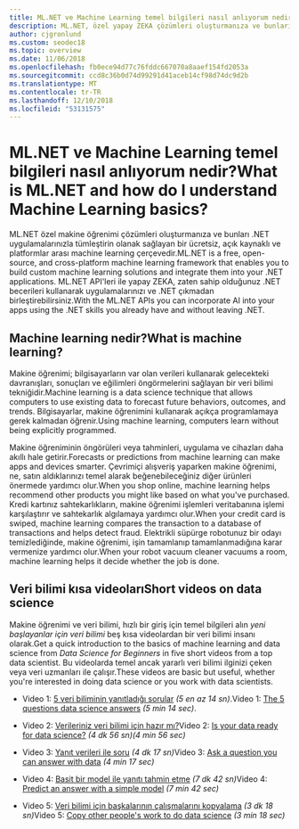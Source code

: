 ```yaml
---
title: ML.NET ve Machine Learning temel bilgileri nasıl anlıyorum nedir?
description: ML.NET, özel yapay ZEKA çözümleri oluşturmanıza ve bunları .NET uygulamalarınızla tümleştirin olanak sağlayan bir ücretsiz, açık kaynaklı ve platformlar arası makine öğrenmesi çerçeveleri hakkında bilgi edinin.
author: cjgronlund
ms.custom: seodec18
ms.topic: overview
ms.date: 11/06/2018
ms.openlocfilehash: fb0ece94d77c76fddc667070a8aaef154fd2053a
ms.sourcegitcommit: ccd8c36b0d74d99291d41aceb14cf98d74dc9d2b
ms.translationtype: MT
ms.contentlocale: tr-TR
ms.lasthandoff: 12/10/2018
ms.locfileid: "53131575"
---
```

# <a name="what-is-mlnet-and-how-do-i-understand-machine-learning-basics"></a><span data-ttu-id="b0b58-103">ML.NET ve Machine Learning temel bilgileri nasıl anlıyorum nedir?</span><span class="sxs-lookup"><span data-stu-id="b0b58-103">What is ML.NET and how do I understand Machine Learning basics?</span></span>

<span data-ttu-id="b0b58-104">ML.NET özel makine öğrenimi çözümleri oluşturmanıza ve bunları .NET uygulamalarınızla tümleştirin olanak sağlayan bir ücretsiz, açık kaynaklı ve platformlar arası machine learning çerçevedir.</span><span class="sxs-lookup"><span data-stu-id="b0b58-104">ML.NET is a free, open-source, and cross-platform machine learning framework that enables you to build custom machine learning solutions and integrate them into your .NET applications.</span></span> <span data-ttu-id="b0b58-105">ML.NET API'leri ile yapay ZEKA, zaten sahip olduğunuz .NET becerileri kullanarak uygulamalarınızı ve .NET çıkmadan birleştirebilirsiniz.</span><span class="sxs-lookup"><span data-stu-id="b0b58-105">With the ML.NET APIs you can incorporate AI into your apps using the .NET skills you already have and without leaving .NET.</span></span>

## <a name="what-is-machine-learning"></a><span data-ttu-id="b0b58-106">Machine learning nedir?</span><span class="sxs-lookup"><span data-stu-id="b0b58-106">What is machine learning?</span></span>

<span data-ttu-id="b0b58-107">Makine öğrenimi; bilgisayarların var olan verileri kullanarak gelecekteki davranışları, sonuçları ve eğilimleri öngörmelerini sağlayan bir veri bilimi tekniğidir.</span><span class="sxs-lookup"><span data-stu-id="b0b58-107">Machine learning is a data science technique that allows computers to use existing data to forecast future behaviors, outcomes, and trends.</span></span> <span data-ttu-id="b0b58-108">Bilgisayarlar, makine öğrenimini kullanarak açıkça programlamaya gerek kalmadan öğrenir.</span><span class="sxs-lookup"><span data-stu-id="b0b58-108">Using machine learning, computers learn without being explicitly programmed.</span></span>

<span data-ttu-id="b0b58-109">Makine öğreniminin öngörüleri veya tahminleri, uygulama ve cihazları daha akıllı hale getirir.</span><span class="sxs-lookup"><span data-stu-id="b0b58-109">Forecasts or predictions from machine learning can make apps and devices smarter.</span></span> <span data-ttu-id="b0b58-110">Çevrimiçi alışveriş yaparken makine öğrenimi, ne, satın aldıklarınızı temel alarak beğenebileceğiniz diğer ürünleri önermede yardımcı olur.</span><span class="sxs-lookup"><span data-stu-id="b0b58-110">When you shop online, machine learning helps recommend other products you might like based on what you've purchased.</span></span> <span data-ttu-id="b0b58-111">Kredi kartınız sahtekarlıkların, makine öğrenimi işlemleri veritabanına işlemi karşılaştırır ve sahtekarlık algılamaya yardımcı olur.</span><span class="sxs-lookup"><span data-stu-id="b0b58-111">When your credit card is swiped, machine learning compares the transaction to a database of transactions and helps detect fraud.</span></span> <span data-ttu-id="b0b58-112">Elektrikli süpürge robotunuz bir odayı temizlediğinde, makine öğrenimi, işin tamamlanıp tamamlanmadığına karar vermenize yardımcı olur.</span><span class="sxs-lookup"><span data-stu-id="b0b58-112">When your robot vacuum cleaner vacuums a room, machine learning helps it decide whether the job is done.</span></span>


## <a name="short-videos-on-data-science"></a><span data-ttu-id="b0b58-113">Veri bilimi kısa videoları</span><span class="sxs-lookup"><span data-stu-id="b0b58-113">Short videos on data science</span></span> 

<span data-ttu-id="b0b58-114">Makine öğrenimi ve veri bilimi, hızlı bir giriş için temel bilgileri alın *yeni başlayanlar için veri bilimi* beş kısa videolardan bir veri bilimi insanı olarak.</span><span class="sxs-lookup"><span data-stu-id="b0b58-114">Get a quick introduction to the basics of machine learning and data science from *Data Science for Beginners* in five short videos from a top data scientist.</span></span> <span data-ttu-id="b0b58-115">Bu videolarda temel ancak yararlı veri bilimi ilginizi çeken veya veri uzmanları ile çalışır.</span><span class="sxs-lookup"><span data-stu-id="b0b58-115">These videos are basic but useful, whether you're interested in doing data science or you work with data scientists.</span></span>

* <span data-ttu-id="b0b58-116">Video 1: [5 veri biliminin yanıtladığı sorular](https://docs.microsoft.com/azure/machine-learning/studio/data-science-for-beginners-the-5-questions-data-science-answers) *(5 en az 14 sn)*.</span><span class="sxs-lookup"><span data-stu-id="b0b58-116">Video 1: [The 5 questions data science answers](https://docs.microsoft.com/azure/machine-learning/studio/data-science-for-beginners-the-5-questions-data-science-answers) *(5 min 14 sec)*.</span></span>

* <span data-ttu-id="b0b58-117">Video 2: [Verileriniz veri bilimi için hazır mı?](https://docs.microsoft.com/azure/machine-learning/studio/data-science-for-beginners-is-your-data-ready-for-data-science)</span><span class="sxs-lookup"><span data-stu-id="b0b58-117">Video 2: [Is your data ready for data science?](https://docs.microsoft.com/azure/machine-learning/studio/data-science-for-beginners-is-your-data-ready-for-data-science)</span></span> <span data-ttu-id="b0b58-118">*(4 dk 56 sn)*</span><span class="sxs-lookup"><span data-stu-id="b0b58-118">*(4 min 56 sec)*</span></span>

* <span data-ttu-id="b0b58-119">Video 3: [Yanıt verileri ile soru](https://docs.microsoft.com/azure/machine-learning/studio/data-science-for-beginners-ask-a-question-you-can-answer-with-data) *(4 dk 17 sn)*</span><span class="sxs-lookup"><span data-stu-id="b0b58-119">Video 3: [Ask a question you can answer with data](https://docs.microsoft.com/azure/machine-learning/studio/data-science-for-beginners-ask-a-question-you-can-answer-with-data) *(4 min 17 sec)*</span></span>

* <span data-ttu-id="b0b58-120">Video 4: [Basit bir model ile yanıtı tahmin etme](https://docs.microsoft.com/azure/machine-learning/studio/data-science-for-beginners-predict-an-answer-with-a-simple-model) *(7 dk 42 sn)*</span><span class="sxs-lookup"><span data-stu-id="b0b58-120">Video 4: [Predict an answer with a simple model](https://docs.microsoft.com/azure/machine-learning/studio/data-science-for-beginners-predict-an-answer-with-a-simple-model) *(7 min 42 sec)*</span></span>

* <span data-ttu-id="b0b58-121">Video 5: [Veri bilimi için başkalarının çalışmalarını kopyalama](https://docs.microsoft.com/azure/machine-learning/studio/data-science-for-beginners-copy-other-peoples-work-to-do-data-science) *(3 dk 18 sn)*</span><span class="sxs-lookup"><span data-stu-id="b0b58-121">Video 5: [Copy other people's work to do data science](https://docs.microsoft.com/azure/machine-learning/studio/data-science-for-beginners-copy-other-peoples-work-to-do-data-science) *(3 min 18 sec)*</span></span>
